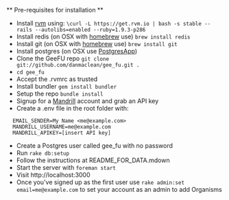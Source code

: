 ** Pre-requisites for installation **

* Install [rvm](https://rvm.io/) using:
  `\curl -L https://get.rvm.io | bash -s stable --rails --autolibs=enabled --ruby=1.9.3-p286`
* Install redis (on OSX with [homebrew](http://mxcl.github.io/homebrew/) use)
  `brew install redis`
* Install git (on OSX with [homebrew](http://mxcl.github.io/homebrew/) use)
  `brew install git`
* Install postgres (on OSX use [PostgresApp](http://postgresapp.com/))
* Clone the GeeFU repo
  `git clone git://github.com/danmaclean/gee_fu.git .`
* `cd gee_fu`
* Accept the .rvmrc as trusted
* Install bundler
  `gem install bundler`
* Setup the repo
  `bundle install`
* Signup for a [Mandrill](http://mandrill.com/) account and grab an API key
* Create a .env file in the root folder with:
```
  EMAIL_SENDER=My Name <me@example.com>
  MANDRILL_USERNAME=me@example.com
  MANDRILL_APIKEY=[insert API key]
```
* Create a Postgres user called gee_fu with no password
* Run `rake db:setup`
* Follow the instructions at README_FOR_DATA.mdown
* Start the server with `foreman start`
* Visit http://localhost:3000
* Once you've signed up as the first user use `rake admin:set email=me@example.com` to set your account as an admin to add Organisms